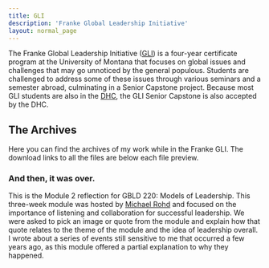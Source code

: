 ```yaml
---
title: GLI
description: 'Franke Global Leadership Initiative'
layout: normal_page
---
```


<script>
	import DotSeparator from '$lib/components/DotSeparator.svelte';
</script>

The Franke Global Leadership Initiative ([GLI](https://www.umt.edu/global-leadership-initiative/)) is a four-year certificate program at the University of Montana that focuses on global issues and challenges that may go unnoticed by the general populous. Students are challenged to address some of these issues through various seminars and a semester abroad, culminating in a Senior Capstone project. Because most GLI students are also in the [DHC](/education/dhc), the GLI Senior Capstone is also accepted by the DHC.

<DotSeparator />

## The Archives

Here you can find the archives of my work while in the Franke GLI. The download links to all the files are below each file preview.

### And then, it was over.

This is the Module 2 reflection for GBLD 220: Models of Leadership. This three-week module was hosted by [Michael Rohd](https://www.linkedin.com/in/michael-rohd-7605b1266) and focused on the importance of listening and collaboration for successful leadership. We were asked to pick an image or quote from the module and explain how that quote relates to the theme of the module and the idea of leadership overall. I wrote about a series of events still sensitive to me that occurred a few years ago, as this module offered a partial explanation to why they happened.

<!-- TODO: PDF embed -->
